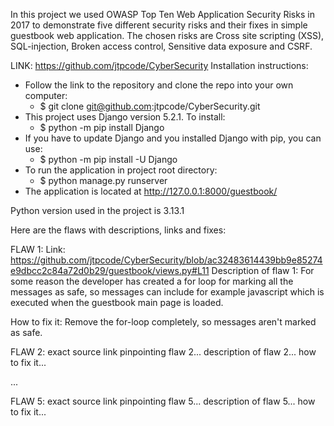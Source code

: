 In this project we used OWASP Top Ten Web Application Security Risks in 2017 to demonstrate five different security risks and their fixes in simple guestbook web application. The chosen risks are Cross site scripting (XSS), SQL-injection, Broken access control, Sensitive data exposure and CSRF.

LINK: https://github.com/jtpcode/CyberSecurity
Installation instructions:
- Follow the link to the repository and clone the repo into your own computer:
  - $ git clone git@github.com:jtpcode/CyberSecurity.git
- This project uses Django version 5.2.1. To install:
  - $ python -m pip install Django
- If you have to update Django and you installed Django with pip, you can use:
  - $ python -m pip install -U Django
- To run the application in project root directory:
  - $ python manage.py runserver
- The application is located at http://127.0.0.1:8000/guestbook/

Python version used in the project is 3.13.1

Here are the flaws with descriptions, links and fixes:

FLAW 1:
Link: https://github.com/jtpcode/CyberSecurity/blob/ac32483614439bb9e85274e9dbcc2c84a72d0b29/guestbook/views.py#L11
Description of flaw 1:
For some reason the developer has created a for loop for marking all the messages as safe, so messages can include for example javascript which is executed when the guestbook main page is loaded.

How to fix it:
Remove the for-loop completely, so messages aren't marked as safe.

FLAW 2:
exact source link pinpointing flaw 2...
description of flaw 2...
how to fix it...

...

FLAW 5:
exact source link pinpointing flaw 5...
description of flaw 5...
how to fix it...